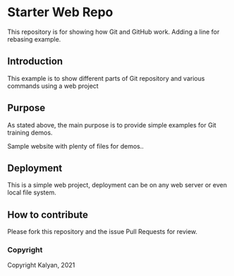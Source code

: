 # Starter Web Repo

This repository is for showing how Git and GitHub work. 
Adding a line for rebasing example.

## Introduction

This example is to show different parts of Git repository and various commands using a web project

## Purpose

As stated above, the main purpose is to provide simple examples for Git training demos.

Sample website with plenty of files for demos..

## Deployment

This is a simple web project, deployment can be on any web server or even local file system.

## How to contribute

Please fork this repository and the issue Pull Requests for review.

### Copyright

Copyright Kalyan, 2021